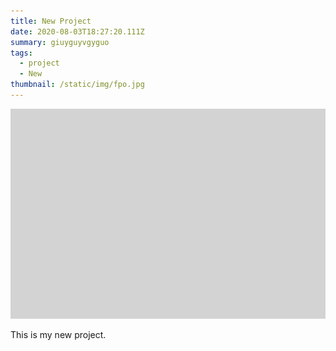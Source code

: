 ```yaml
---
title: New Project
date: 2020-08-03T18:27:20.111Z
summary: giuyguyvgyguo
tags:
  - project
  - New
thumbnail: /static/img/fpo.jpg
---
```

![](/static/img/fpo.jpg)

This is my new project.